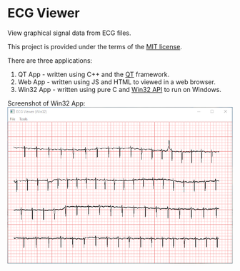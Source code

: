# ECG Viewer

View graphical signal data from ECG files.

This project is provided under the terms of the [MIT license](http://choosealicense.com/licenses/mit/).

There are three applications:

1. QT App - written using C++ and the [QT](https://www.qt.io/) framework.
2. Web App - written using JS and HTML to viewed in a web browser.
3. Win32 App - written using pure C and [Win32 API](https://en.wikipedia.org/wiki/Windows_API) to run on Windows.

Screenshot of Win32 App:
![Screenshot image](win32app/ECGViewerScreenshot.png?raw=true "Title")
